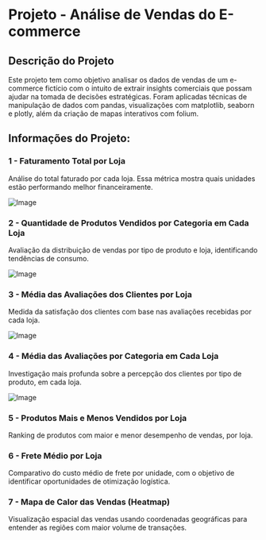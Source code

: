 # Projeto - Análise de Vendas do E-commerce

## Descrição do Projeto </h1>
Este projeto tem como objetivo analisar os dados de vendas de um e-commerce fictício com o intuito de extrair insights comerciais que possam ajudar na tomada de decisões estratégicas. Foram aplicadas técnicas de manipulação de dados com pandas, visualizações com matplotlib, seaborn e plotly, além da criação de mapas interativos com folium.

## Informações do Projeto:

### 1 - Faturamento Total por Loja
Análise do total faturado por cada loja. Essa métrica mostra quais unidades estão performando melhor financeiramente.

![Image](https://github.com/user-attachments/assets/e949cdfe-937d-48b6-8f2a-28600c90381f)

### 2 - Quantidade de Produtos Vendidos por Categoria em Cada Loja
Avaliação da distribuição de vendas por tipo de produto e loja, identificando tendências de consumo.

![Image](https://github.com/user-attachments/assets/d88c79f7-5872-4da3-908a-0ef559972ecc)

### 3 - Média das Avaliações dos Clientes por Loja
Medida da satisfação dos clientes com base nas avaliações recebidas por cada loja.

![Image](https://github.com/user-attachments/assets/3e96b13a-edfc-4dda-8d6a-3f43372b2f61)

### 4 - Média das Avaliações por Categoria em Cada Loja
Investigação mais profunda sobre a percepção dos clientes por tipo de produto, em cada loja.

![Image](https://github.com/user-attachments/assets/781220f9-0f6c-4c77-9bbd-6da3caa0545d)

### 5 - Produtos Mais e Menos Vendidos por Loja
Ranking de produtos com maior e menor desempenho de vendas, por loja.



### 6 - Frete Médio por Loja
Comparativo do custo médio de frete por unidade, com o objetivo de identificar oportunidades de otimização logística.

### 7 - Mapa de Calor das Vendas (Heatmap)
Visualização espacial das vendas usando coordenadas geográficas para entender as regiões com maior volume de transações. 
